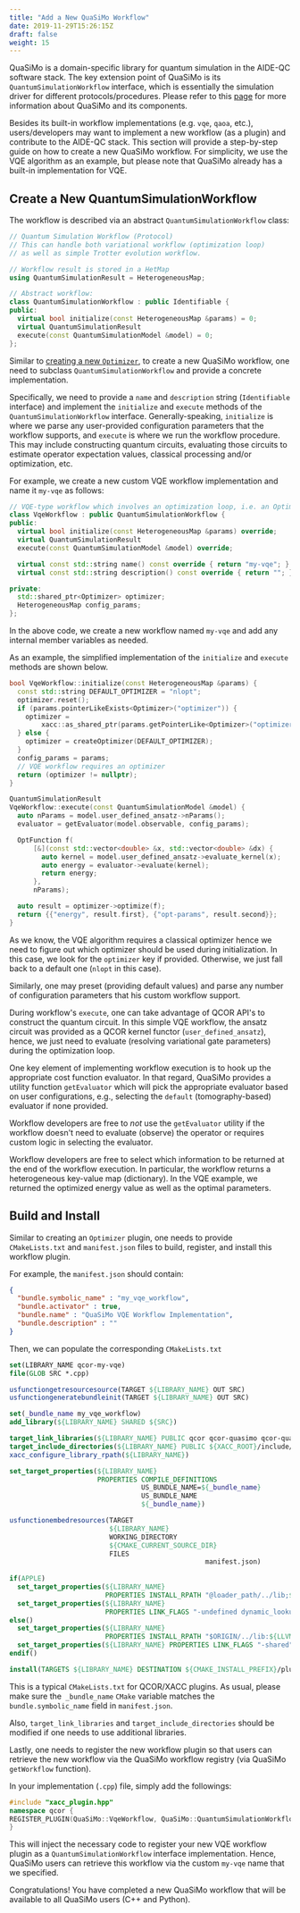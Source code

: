 ```yaml
---
title: "Add a New QuaSiMo Workflow"
date: 2019-11-29T15:26:15Z
draft: false
weight: 15
---
```


QuaSiMo is a domain-specific library for quantum simulation in the AIDE-QC software stack. 
The key extension point of QuaSiMo is its `QuantumSimulationWorkflow` interface, which is essentially the simulation driver for different protocols/procedures. Please refer to this [page](/deploy/users/quasimo/) for more information about QuaSiMo and its components. 

Besides its built-in workflow implementations (e.g. `vqe`, `qaoa`, etc.), users/developers may want to implement a new workflow (as a plugin) and contribute to the AIDE-QC stack. This section will provide a step-by-step guide on how to create a new QuaSiMo workflow. For simplicity, we use the VQE algorithm as an example, but please note that QuaSiMo already has a built-in implementation for VQE.

## <a id="create-workflow"></a> Create a New QuantumSimulationWorkflow 

The workflow is described via an abstract `QuantumSimulationWorkflow` class:

```cpp
// Quantum Simulation Workflow (Protocol)
// This can handle both variational workflow (optimization loop)
// as well as simple Trotter evolution workflow.

// Workflow result is stored in a HetMap
using QuantumSimulationResult = HeterogeneousMap;

// Abstract workflow:
class QuantumSimulationWorkflow : public Identifiable {
public:
  virtual bool initialize(const HeterogeneousMap &params) = 0;
  virtual QuantumSimulationResult
  execute(const QuantumSimulationModel &model) = 0;
};
```

Similar to [creating a new `Optimizer`](/deploy/developers/implement_optimizer/), to create a new QuaSiMo workflow, one need to subclass `QuantumSimulationWorkflow` and provide a concrete implementation.

Specifically, we need to provide a `name` and `description` string (`Identifiable` interface) and implement the `initialize` and `execute` methods of the `QuantumSimulationWorkflow` interface. Generally-speaking, `initialize` is where we parse any user-provided configuration parameters that the workflow supports, and `execute` is where we run the workflow procedure. This may include constructing quantum circuits, evaluating those circuits to estimate operator expectation values, classical processing and/or optimization, etc.

For example, we create a new custom VQE workflow implementation and name it `my-vqe` as follows:

```cpp
// VQE-type workflow which involves an optimization loop, i.e. an Optimizer.
class VqeWorkflow : public QuantumSimulationWorkflow {
public:
  virtual bool initialize(const HeterogeneousMap &params) override;
  virtual QuantumSimulationResult
  execute(const QuantumSimulationModel &model) override;

  virtual const std::string name() const override { return "my-vqe"; }
  virtual const std::string description() const override { return ""; }

private:
  std::shared_ptr<Optimizer> optimizer;
  HeterogeneousMap config_params;
};
```

In the above code, we create a new workflow named `my-vqe` and add any internal member variables as needed.

As an example, the simplified implementation of the `initialize` and `execute` methods are shown below.

```cpp
bool VqeWorkflow::initialize(const HeterogeneousMap &params) {
  const std::string DEFAULT_OPTIMIZER = "nlopt";
  optimizer.reset();
  if (params.pointerLikeExists<Optimizer>("optimizer")) {
    optimizer =
        xacc::as_shared_ptr(params.getPointerLike<Optimizer>("optimizer"));
  } else {
    optimizer = createOptimizer(DEFAULT_OPTIMIZER);
  }
  config_params = params;
  // VQE workflow requires an optimizer
  return (optimizer != nullptr);
}

QuantumSimulationResult
VqeWorkflow::execute(const QuantumSimulationModel &model) {
  auto nParams = model.user_defined_ansatz->nParams();
  evaluator = getEvaluator(model.observable, config_params);

  OptFunction f(
      [&](const std::vector<double> &x, std::vector<double> &dx) {
        auto kernel = model.user_defined_ansatz->evaluate_kernel(x);
        auto energy = evaluator->evaluate(kernel);
        return energy;
      },
      nParams);

  auto result = optimizer->optimize(f);
  return {{"energy", result.first}, {"opt-params", result.second}};
}
```

As we know, the VQE algorithm requires a classical optimizer hence we need to figure out which optimizer should be used during initialization.  In this case, we look for the `optimizer` key if provided. Otherwise, we just fall back to a default one (`nlopt` in this case).

Similarly, one may preset (providing default values) and parse any number of configuration parameters that his custom workflow support.

During workflow's `execute`, one can take advantage of QCOR API's to construct the quantum circuit. In this simple VQE workflow, the ansatz circuit was provided as a QCOR kernel functor (`user_defined_ansatz`), hence, we just need to evaluate (resolving variational gate parameters) during the optimization loop.

One key element of implementing workflow execution is to hook up the appropriate cost function evaluator. In that regard, QuaSiMo provides a utility function `getEvaluator` which will pick the appropriate evaluator based on user configurations, e.g., selecting the `default` (tomography-based) evaluator if none provided. 

Workflow developers are free to *not* use the `getEvaluator` utility if the workflow doesn't need to evaluate (observe) the operator or requires custom logic in selecting the evaluator.

Workflow developers are free to select which information to be returned at the end of the workflow execution. In particular, the workflow returns a heterogeneous key-value map (dictionary). In the VQE example, we returned the optimized energy value as well as the optimal parameters.

## <a id="build-workflow"></a> Build and Install

Similar to creating an `Optimizer` plugin, one needs to provide `CMakeLists.txt` and `manifest.json` files to build, register, and install this workflow plugin.

For example, the `manifest.json` should contain:

```json
{
  "bundle.symbolic_name" : "my_vqe_workflow",
  "bundle.activator" : true,
  "bundle.name" : "QuaSiMo VQE Workflow Implementation",
  "bundle.description" : ""
}

```

Then, we can populate the corresponding `CMakeLists.txt`

```cmake
set(LIBRARY_NAME qcor-my-vqe)
file(GLOB SRC *.cpp)

usfunctiongetresourcesource(TARGET ${LIBRARY_NAME} OUT SRC)
usfunctiongeneratebundleinit(TARGET ${LIBRARY_NAME} OUT SRC)

set(_bundle_name my_vqe_workflow)
add_library(${LIBRARY_NAME} SHARED ${SRC})

target_link_libraries(${LIBRARY_NAME} PUBLIC qcor qcor-quasimo qcor-quantum-simulation)
target_include_directories(${LIBRARY_NAME} PUBLIC ${XACC_ROOT}/include/qcor)
xacc_configure_library_rpath(${LIBRARY_NAME})

set_target_properties(${LIBRARY_NAME}
                      PROPERTIES COMPILE_DEFINITIONS
                                 US_BUNDLE_NAME=${_bundle_name}
                                 US_BUNDLE_NAME
                                 ${_bundle_name})

usfunctionembedresources(TARGET
                         ${LIBRARY_NAME}
                         WORKING_DIRECTORY
                         ${CMAKE_CURRENT_SOURCE_DIR}
                         FILES
												 manifest.json)
												 
if(APPLE)
  set_target_properties(${LIBRARY_NAME}
                        PROPERTIES INSTALL_RPATH "@loader_path/../lib;${LLVM_INSTALL_PREFIX}/lib")
  set_target_properties(${LIBRARY_NAME}
                        PROPERTIES LINK_FLAGS "-undefined dynamic_lookup")
else()
  set_target_properties(${LIBRARY_NAME}
                        PROPERTIES INSTALL_RPATH "$ORIGIN/../lib:${LLVM_INSTALL_PREFIX}/lib")
  set_target_properties(${LIBRARY_NAME} PROPERTIES LINK_FLAGS "-shared")
endif()

install(TARGETS ${LIBRARY_NAME} DESTINATION ${CMAKE_INSTALL_PREFIX}/plugins)

```

This is a typical `CMakeLists.txt` for QCOR/XACC plugins. As usual, please make sure the` _bundle_name` `CMake` variable matches the `bundle.symbolic_name` field in `manifest.json`.

Also, `target_link_libraries` and `target_include_directories` should be modified if one needs to use additional libraries.

Lastly, one needs to register the new workflow plugin so that users can retrieve the new workflow via the QuaSiMo workflow registry (via QuaSiMo `getWorkflow` function).

In your implementation (`.cpp`) file, simply add the followings:  

```cpp
#include "xacc_plugin.hpp"
namespace qcor {
REGISTER_PLUGIN(QuaSiMo::VqeWorkflow, QuaSiMo::QuantumSimulationWorkflow)
}
```

This will inject the necessary code to register your new VQE workflow plugin as a `QuantumSimulationWorkflow` interface implementation. Hence, QuaSiMo users can retrieve this workflow via the custom `my-vqe` name that we specified. 

Congratulations! You have completed a new QuaSiMo workflow that will be available to all QuaSiMo users (C++ and Python). 